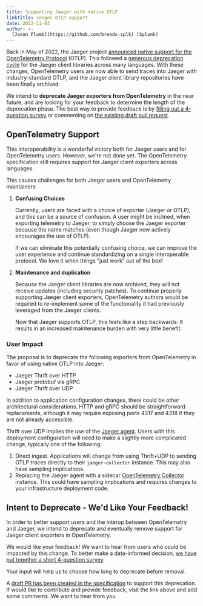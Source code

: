 ```yaml
---
title: Supporting Jaeger with native OTLP
linkTitle: Jaeger OTLP support
date: 2022-11-03
author: >-
  [Jason Plumb](https://github.com/breedx-splk) (Splunk)
---
```


Back in May of 2022, the Jaeger project
[announced native support for the OpenTelemetry Protocol](https://medium.com/jaegertracing/introducing-native-support-for-opentelemetry-in-jaeger-eb661be8183c)
(OTLP). This followed a
[generous deprecation cycle](https://x.com/YuriShkuro/status/1455170693197402119)
for the Jaeger client libraries across many languages. With these changes,
OpenTelemetry users are now able to send traces into Jaeger with
industry-standard OTLP, and the Jaeger client library repositories have been
finally archived.

We intend to **deprecate Jaeger exporters from OpenTelemetry** in the near
future, and are looking for your feedback to determine the length of the
deprecation phase. The best way to provide feedback is by
[filling out a 4-question survey](https://forms.gle/aUuJg5DQwNzncJ4s8) or
commenting on
[the existing draft pull request](https://github.com/open-telemetry/opentelemetry-specification/pull/2858).

## OpenTelemetry Support

This interoperability is a wonderful victory both for Jaeger users and for
OpenTelemetry users. However, we're not done yet. The OpenTelemetry
specification still requires support for Jaeger client exporters across
languages.

This causes challenges for both Jaeger users and OpenTelemetry maintainers:

1. **Confusing Choices**

   Currently, users are faced with a choice of exporter (Jaeger or OTLP), and
   this can be a source of confusion. A user might be inclined, when exporting
   telemetry to Jaeger, to simply choose the Jaeger exporter because the name
   matches (even though Jaeger now actively encourages the use of OTLP).

   If we can eliminate this potentially confusing choice, we can improve the
   user experience and continue standardizing on a single interoperable
   protocol. We love it when things "just work" out of the box!

2. **Maintenance and duplication**

   Because the Jaeger client libraries are now archived, they will not receive
   updates (including security patches). To continue properly supporting Jaeger
   client exporters, OpenTelemetry authors would be required to re-implement
   some of the functionality it had previously leveraged from the Jaeger
   clients.

   Now that Jaeger supports OTLP, this feels like a step backwards: It results
   in an increased maintenance burden with very little benefit.

### User Impact

The proposal is to deprecate the following exporters from OpenTelemetry in favor
of using native OTLP into Jaeger:

- Jaeger Thrift over HTTP
- Jaeger protobuf via gRPC
- Jaeger Thrift over UDP

In addition to application configuration changes, there could be other
architectural considerations. HTTP and gRPC should be straightforward
replacements, although it may require exposing ports 4317 and 4318 if they are
not already accessible.

Thrift over UDP implies the use of the
[Jaeger agent](https://www.jaegertracing.io/docs/1.24/architecture/#agent).
Users with this deployment configuration will need to make a slightly more
complicated change, typically one of the following:

1. Direct ingest. Applications will change from using Thrift+UDP to sending OTLP
   traces directly to their `jaeger-collector` instance. This may also have
   sampling implications.
2. Replacing the Jaeger agent with a sidecar
   [OpenTelemetry Collector](https://github.com/open-telemetry/opentelemetry-collector)
   instance. This could have sampling implications and requires changes to your
   infrastructure deployment code.

## Intent to Deprecate - We'd Like Your Feedback!

In order to better support users and the interop between OpenTelemetry and
Jaeger, we intend to deprecate and eventually remove support for Jaeger client
exporters in OpenTelemetry.

We would like your feedback! We want to hear from users who could be impacted by
this change. To better make a data-informed decision,
[we have put together a short 4-question survey](https://forms.gle/aUuJg5DQwNzncJ4s8).

Your input will help us to choose how long to deprecate before removal.

A
[draft PR has been created in the specification](https://github.com/open-telemetry/opentelemetry-specification/pull/2858)
to support this deprecation. If would like to contribute and provide feedback,
visit the link above and add some comments. We want to hear from you.
